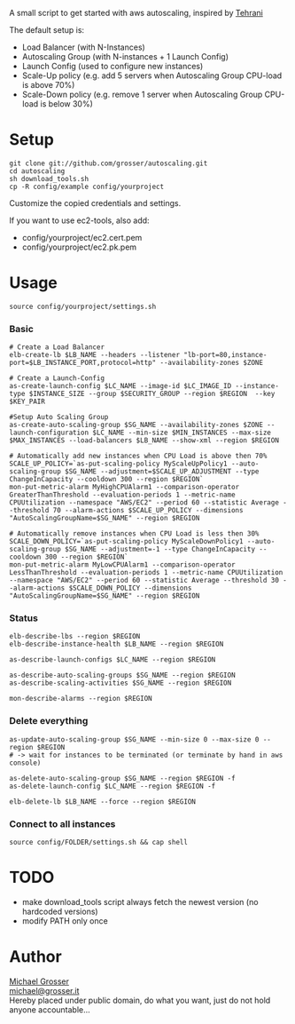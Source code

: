 A small script to get started with aws autoscaling, inspired by [Tehrani](http://mtehrani30.blogspot.com/2011/05/amazon-auto-scaling.html)

The default setup is:

 - Load Balancer (with N-Instances)
 - Autoscaling Group (with N-instances + 1 Launch Config)
 - Launch Config (used to configure new instances)
 - Scale-Up policy (e.g. add 5 servers when Autoscaling Group CPU-load is above 70%)
 - Scale-Down policy (e.g. remove 1 server when Autoscaling Group CPU-load is below 30%)

Setup
=====

    git clone git://github.com/grosser/autoscaling.git
    cd autoscaling
    sh download_tools.sh
    cp -R config/example config/yourproject

Customize the copied credentials and settings.

If you want to use ec2-tools, also add:

 - config/yourproject/ec2.cert.pem
 - config/yourproject/ec2.pk.pem

Usage
=====

    source config/yourproject/settings.sh

### Basic
    # Create a Load Balancer
    elb-create-lb $LB_NAME --headers --listener "lb-port=80,instance-port=$LB_INSTANCE_PORT,protocol=http" --availability-zones $ZONE

    # Create a Launch-Config
    as-create-launch-config $LC_NAME --image-id $LC_IMAGE_ID --instance-type $INSTANCE_SIZE --group $SECURITY_GROUP --region $REGION  --key $KEY_PAIR

    #Setup Auto Scaling Group
    as-create-auto-scaling-group $SG_NAME --availability-zones $ZONE --launch-configuration $LC_NAME --min-size $MIN_INSTANCES --max-size $MAX_INSTANCES --load-balancers $LB_NAME --show-xml --region $REGION

    # Automatically add new instances when CPU Load is above then 70%
    SCALE_UP_POLICY=`as-put-scaling-policy MyScaleUpPolicy1 --auto-scaling-group $SG_NAME --adjustment=$SCALE_UP_ADJUSTMENT --type ChangeInCapacity --cooldown 300 --region $REGION`
    mon-put-metric-alarm MyHighCPUAlarm1 --comparison-operator GreaterThanThreshold --evaluation-periods 1 --metric-name CPUUtilization --namespace "AWS/EC2" --period 60 --statistic Average --threshold 70 --alarm-actions $SCALE_UP_POLICY --dimensions "AutoScalingGroupName=$SG_NAME" --region $REGION

    # Automatically remove instances when CPU Load is less then 30%
    SCALE_DOWN_POLICY=`as-put-scaling-policy MyScaleDownPolicy1 --auto-scaling-group $SG_NAME --adjustment=-1 --type ChangeInCapacity --cooldown 300 --region $REGION`
    mon-put-metric-alarm MyLowCPUAlarm1 --comparison-operator LessThanThreshold --evaluation-periods 1 --metric-name CPUUtilization --namespace "AWS/EC2" --period 60 --statistic Average --threshold 30 --alarm-actions $SCALE_DOWN_POLICY --dimensions "AutoScalingGroupName=$SG_NAME" --region $REGION

### Status

    elb-describe-lbs --region $REGION
    elb-describe-instance-health $LB_NAME --region $REGION

    as-describe-launch-configs $LC_NAME --region $REGION

    as-describe-auto-scaling-groups $SG_NAME --region $REGION
    as-describe-scaling-activities $SG_NAME --region $REGION

    mon-describe-alarms --region $REGION

### Delete everything

    as-update-auto-scaling-group $SG_NAME --min-size 0 --max-size 0 --region $REGION
    # -> wait for instances to be terminated (or terminate by hand in aws console)

    as-delete-auto-scaling-group $SG_NAME --region $REGION -f
    as-delete-launch-config $LC_NAME --region $REGION -f

    elb-delete-lb $LB_NAME --force --region $REGION

### Connect to all instances

    source config/FOLDER/settings.sh && cap shell

TODO
====
 - make download_tools script always fetch the newest version (no hardcoded versions)
 - modify PATH only once

Author
======
[Michael Grosser](http://grosser.it)<br/>
michael@grosser.it<br/>
Hereby placed under public domain, do what you want, just do not hold anyone accountable...
